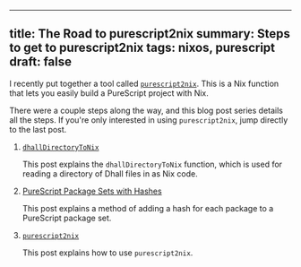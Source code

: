 ------------------------------------------------------
title: The Road to purescript2nix
summary: Steps to get to purescript2nix
tags: nixos, purescript
draft: false
------------------------------------------------------

I recently put together a tool called
[`purescript2nix`](https://github.com/cdepillabout/purescript2nix).
This is a Nix function that lets you easily build a PureScript project with
Nix.

There were a couple steps along the way, and this blog post series details all
the steps.  If you're only interested in using `purescript2nix`, jump directly
to the last post.

1.  [`dhallDirectoryToNix`](./2021-12-10-dhallDirectoryToNix)

    This post explains the `dhallDirectoryToNix` function, which is used for
    reading a directory of Dhall files in as Nix code.

2.  [PureScript Package Sets with Hashes](./2021-12-10-purescript-package-set-with-hashes)

    This post explains a method of adding a hash for each package to a
    PureScript package set.

3.  [`purescript2nix`](./2021-12-10-purescript2nix)

    This post explains how to use `purescript2nix`.
